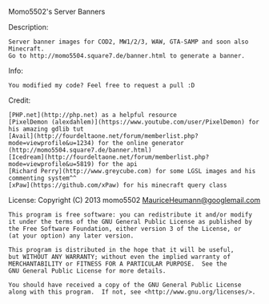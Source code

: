 Momo5502's Server Banners

Description: 

	Server banner images for COD2, MW1/2/3, WAW, GTA-SAMP and soon also Minecraft.
	Go to http://momo5504.square7.de/banner.html to generate a banner.

Info: 

	You modified my code? Feel free to request a pull :D

Credit:

	[PHP.net](http://php.net) as a helpful resource
	[PixelDemon (alexdahlem)](https://www.youtube.com/user/PixelDemon) for his amazing gdlib tut
	[Avail](http://fourdeltaone.net/forum/memberlist.php?mode=viewprofile&u=1234) for the online generator (http://momo5504.square7.de/banner.html)
	[Icedream](http://fourdeltaone.net/forum/memberlist.php?mode=viewprofile&u=5819) for the api
	[Richard Perry](http://www.greycube.com) for some LGSL images and his commenting system^^
	[xPaw](https://github.com/xPaw) for his minecraft query class

License:
	Copyright (C) 2013 momo5502 <MauriceHeumann@googlemail.com>

	This program is free software: you can redistribute it and/or modify
    it under the terms of the GNU General Public License as published by
    the Free Software Foundation, either version 3 of the License, or
    (at your option) any later version.

    This program is distributed in the hope that it will be useful,
    but WITHOUT ANY WARRANTY; without even the implied warranty of
    MERCHANTABILITY or FITNESS FOR A PARTICULAR PURPOSE.  See the
    GNU General Public License for more details.

    You should have received a copy of the GNU General Public License
    along with this program.  If not, see <http://www.gnu.org/licenses/>.
